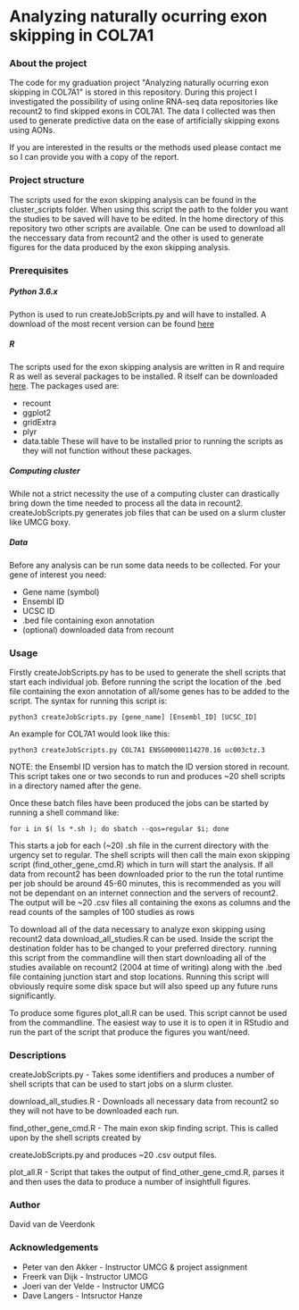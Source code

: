 # Analyzing naturally ocurring exon skipping in COL7A1

### About the project
The code for my graduation project "Analyzing naturally ocurring exon skipping in COL7A1" is stored in this repository. During this project I investigated the possibility of using online RNA-seq data repositories like recount2 to find skipped exons in COL7A1. The data I collected was then used to generate predictive data on the ease of artificially skipping exons using AONs.

If you are interested in the results or the methods used please contact me so I can provide you with a copy of the report.

### Project structure
The scripts used for the exon skipping analysis can be found in the cluster_scripts folder. When using this script the path to the folder you want the studies to be saved will have to be edited. In the home directory of this repository two other scripts are available. One can be used to download all the neccessary data from recount2 and the other is used to generate figures for the data produced by the exon skipping analysis.

### Prerequisites
##### Python 3.6.x
Python is used to run createJobScripts.py and will have to installed. A download of the most recent version can be found [here](https://www.python.org/downloads/)
##### R
The scripts used for the exon skipping analysis are written in R and require R as well as several packages to be installed. R itself can be downloaded [here](https://www.r-project.org/).
The packages used are:
* recount
* ggplot2
* gridExtra
* plyr
* data.table
These will have to be installed prior to running the scripts as they will not function without these packages.

##### Computing cluster
While not a strict necessity the use of a computing cluster can drastically bring down the time needed to process all the data in recount2. createJobScripts.py generates job files that can be used on a slurm cluster like UMCG boxy.

##### Data
Before any analysis can be run some data needs to be collected. For your gene of interest you need:
* Gene name (symbol)
* Ensembl ID
* UCSC ID
* .bed file containing exon annotation
* (optional) downloaded data from recount

### Usage
Firstly createJobScripts.py has to be used to generate the shell scripts that start each individual job. Before running the script the location of the .bed file containing the exon annotation of all/some genes has to be added to the script. The syntax for running this script is: 

`python3 createJobScripts.py [gene_name] [Ensembl_ID] [UCSC_ID]`

An example for COL7A1 would look like this: 

`python3 createJobScripts.py COL7A1 ENSG00000114270.16 uc003ctz.3`

NOTE: the Ensembl ID version has to match the ID version stored in recount.
This script takes one or two seconds to run and produces ~20 shell scripts in a directory named after the gene.

Once these batch files have been produced the jobs can be started by running a shell command like:

`for i in $( ls *.sh ); do sbatch --qos=regular $i; done`

This starts a job for each (~20) .sh file in the current directory with the urgency set to regular. The shell scripts will then call the main exon skipping script (find_other_gene_cmd.R) which in turn will start the analysis. If all data from recount2 has been downloaded prior to the run the total runtime per job should be around 45-60 minutes, this is recommended as you will not be dependant on an internet connection and the servers of recount2. The output will be ~20 .csv files all containing the exons as columns and the read counts of the samples of 100 studies as rows

To download all of the data necessary to analyze exon skipping using recount2 data download_all_studies.R can be used. Inside the script the destination folder has to be changed to your preferred directory. running this script from the commandline will then start downloading all of the studies available on recount2 (2004 at time of writing) along with the .bed file containing junction start and stop locations. Running this script will obviously require some disk space but will also speed up any future runs significantly.

To produce some figures plot_all.R can be used. This script cannot be used from the commandline. The easiest way to use it is to open it in RStudio and run the part of the script that produce the figures you want/need.

### Descriptions
createJobScripts.py - Takes some identifiers and produces a number of shell scripts that can be used to start jobs on a slurm cluster.

download_all_studies.R - Downloads all necessary data from recount2 so they will not have to be downloaded each run.

find_other_gene_cmd.R - The main exon skip finding script. This is called upon by the shell scripts created by 

createJobScripts.py and produces ~20 .csv output files.

plot_all.R - Script that takes the output of find_other_gene_cmd.R, parses it and then uses the data to produce a number of insightfull figures.

### Author
David van de Veerdonk

### Acknowledgements
* Peter van den Akker - Instructor UMCG & project assignment
* Freerk van Dijk - Instructor UMCG
* Joeri van der Velde - Instructor UMCG
* Dave Langers - Intsructor Hanze
